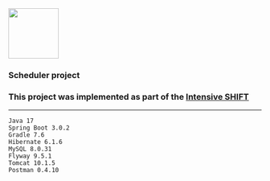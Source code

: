 <div id="header" align="left">
  <img src="https://media.giphy.com/media/M9gbBd9nbDrOTu1Mqx/giphy.gif" width="100"/>
</div>

### Scheduler project
### This project was implemented as part of the [Intensive SHIFT](https://team.cft.ru/events/216)


***
````
Java 17
Spring Boot 3.0.2
Gradle 7.6
Hibernate 6.1.6
MySQL 8.0.31
Flyway 9.5.1
Tomcat 10.1.5
Postman 0.4.10
````
